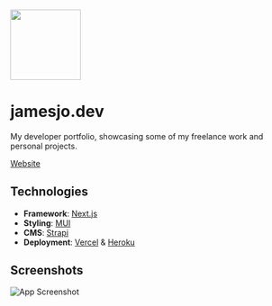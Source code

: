 ### <img src="https://res.cloudinary.com/jjo/image/upload/c_scale,h_100/v1651530311/Portfolio/Profile/JJ_f59a4z.svg" width="125">

# jamesjo.dev

My developer portfolio, showcasing some of my freelance work and personal projects.

[Website](https://jamesjo.dev)

## Technologies

- **Framework**: [Next.js](https://nextjs.org)
- **Styling**: [MUI](https://mui.org)
- **CMS**: [Strapi](https://strapi.org)
- **Deployment**: [Vercel](https://nextjs.org) & [Heroku](https://heroku.com)

## Screenshots

![App Screenshot](https://res.cloudinary.com/jjo/image/upload/v1655162724/Portfolio/Dev%20Portfolio/jamesjo.dev__Desktop_1_ashkjr.png)
